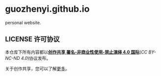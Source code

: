 # guozhenyi.github.io
personal website.



## LICENSE 许可协议

本仓库下所有内容都以[**创作共享 署名-非商业性使用-禁止演绎 4.0 国际**](https://creativecommons.org/licenses/by-nc-nd/4.0/deed.zh)(*CC BY-NC-ND 4.0*)协议发布。

关于创作共享，您可以了解[更多](https://creativecommons.org/licenses/)。

